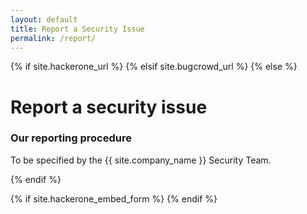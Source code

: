 ```yaml
---
layout: default
title: Report a Security Issue
permalink: /report/
---
```


{% if site.hackerone_url %}
	<script type="text/javascript">
		window.location = "{{ site.hackerone_url }}";
	</script>
{% elsif site.bugcrowd_url %}
	<script type="text/javascript">
		window.location = "{{ site.bugcrowd_url }}";
	</script>
{% else %}
# Report a security issue

### Our reporting procedure

To be specified by the {{ site.company_name }} Security Team.

<!--<iframe src="https://bugcrowd.com/{{ bugcrowd_id }}/external/report" style="width: 100%; height: 2480px; border: medium none; overflow: hidden;" scrolling="no" id="iFrameResizer0"></iframe>-->
{% endif %}

{% if site.hackerone_embed_form %}
	<script async src="https://hackerone.com/{{ site.hackerone_embed_form }}/embedded_submissions/script" data-url="https://hackerone.com/{{ site.hackerone_embed_form }}/embedded_submissions/new" data-name="h1-embedded-submission"></script>
{% endif %}